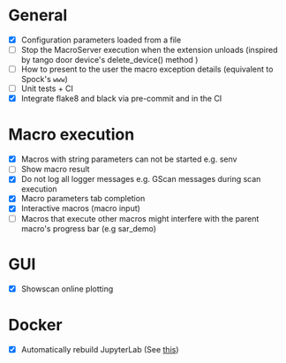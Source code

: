 # General

- [x] Configuration parameters loaded from a file
- [ ] Stop the MacroServer execution when the extension unloads (inspired by tango door device's delete_device() method )
- [ ] How to present to the user the macro exception details (equivalent to Spock's `www`)
- [ ] Unit tests + CI
- [x] Integrate flake8 and black via pre-commit and in the CI

# Macro execution

- [x] Macros with string parameters can not be started e.g. senv
- [ ] Show macro result
- [x] Do not log all logger messages e.g. GScan messages during scan execution
- [x] Macro parameters tab completion
- [x] Interactive macros (macro input)
- [ ] Macros that execute other macros might interfere with the parent macro's progress bar (e.g sar_demo)

# GUI

- [x] Showscan online plotting

# Docker
- [x] Automatically rebuild JupyterLab (See [this](https://github.com/plotly/jupyter-dash#jupyterlab-support))